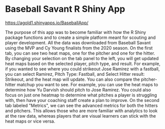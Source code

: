 # Baseball Savant R Shiny App

https://agold1.shinyapps.io/BaseballApp/

The purpose of this app was to become familiar with how the R Shiny package functions and to create a simple platform meant for scouting and player development. All the data was downloaded from Baseball Savant using the MVP and Cy Young finalists from the 2020 season. On the first tab, you can see two heat maps, one for the pitcher and one for the hitter. By changing your selection on the tab panel to the left, you will get updated heat maps based on the selected player, pitch type, and result. For example, if you wanted to see where you could strikeout Jose Ramirez with a fastball, you can select Ramirez, Pitch Type: Fastball, and Select Hitter result: Strikeout, and the heat map will update. You can also compare the pitcher-hitter matchup you want to see. For example, you can use the heat maps to determine how Yu Darvish should pitch to Jose Ramirez. You could also focus on just one heatmap to determine what pitches a player is struggling with, then have your coaching staff create a plan to improve. On the second tab labeled "Metrics", we can see the advanced metrics for both the hitters and pitchers. This allows those who are more familiar with analytics to look at the raw data, whereas players that are visual learners can stick with the heat maps or vice versa.
